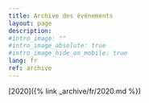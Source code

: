 ```yaml
---
title: Archive des événements
layout: page
description:
#intro_image: ""
#intro_image_absolute: true
#intro_image_hide_on_mobile: true
lang: fr
ref: archive
---
```


[2020]({% link _archive/fr/2020.md %})
